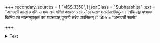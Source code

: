 +++
secondary_sources = [ "MSS_1350",]
jsonClass = "Subhaashita"
text = "अनावर्ती कालो व्रजति स वृथा तन्न गणितं दशास्तास्ताः सोढा व्यसनशतसंपातविधुराः।  \nकियद्वा वक्ष्यामः किमिव बत नात्मन्युपकृतं वयं यावत्तावत् पुनरपि तदेव व्यवसितम्॥"
title = "अनावर्ती कालो"

+++

<details><summary>Text</summary>

अनावर्ती कालो व्रजति स वृथा तन्न गणितं दशास्तास्ताः सोढा व्यसनशतसंपातविधुराः।  
कियद्वा वक्ष्यामः किमिव बत नात्मन्युपकृतं वयं यावत्तावत् पुनरपि तदेव व्यवसितम्॥
</details>
